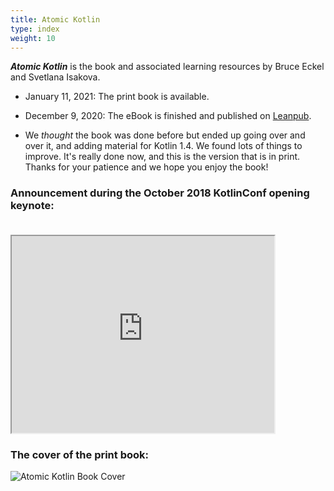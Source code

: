 ```yaml
---
title: Atomic Kotlin
type: index
weight: 10
---
```


***Atomic Kotlin*** is the book and associated learning resources by Bruce
Eckel and Svetlana Isakova.

- January 11, 2021: The print book is available.

- December 9, 2020: The eBook is finished and published on
  [Leanpub](https://leanpub.com/AtomicKotlin).

- We *thought* the book was done before but ended up going over and over it, and
  adding material for Kotlin 1.4. We found lots of things to improve. It's
  really done now, and this is the version that is in print. Thanks for your
  patience and we hope you enjoy the book!

### Announcement during the October 2018 KotlinConf opening keynote:<br/><br/>

<iframe width="420" height="315"
src="https://www.youtube.com/embed/PsaFVLr8t4E?t=2360">
</iframe>

### The cover of the print book:

![Atomic Kotlin Book Cover](/images/BookCover.png)
